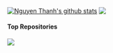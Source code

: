 <a href="https://github.com/nguyenthanh-01"><img align="center" src="https://github-readme-stats-52blue.vercel.app/api?username=nguyenthanh-01&show_icons=true&include_all_commits=true&theme=tokyonight&hide_border=true" alt="Nguyen Thanh's github stats" /></a>
<a href="https://github.com/nguyenthanh-01"><img align="center" src="https://github-readme-stats-52blue.vercel.app/api/top-langs/?username=nguyenthanh-01&layout=compact&theme=tokyonight&hide_border=true" /></a>

#### Top Repositories


<a href="https://github.com/nguyenthanh-01/code">
  <img align="center" src="https://github-readme-stats-52blue.vercel.app/api/pin/?username=nguyenthanh-01&repo=code&theme=tokyonight" />
</a>
